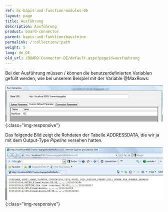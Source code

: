 ```yaml
---
ref: bc-bapis-and-function-modules-05
layout: page
title: Ausführung
description: Ausführung
product: board-connector
parent: bapis-und-funktionsbausteine
permalink: /:collection/:path
weight: 5
lang: de_DE
old_url: /BOARD-Connector-DE/default.aspx?pageid=ausfuehrung
---
```


Bei der Ausführung müssen / können die benutzerdefinierten Variablen gefüllt werden, wie bei unserem Beispiel mit der Variable @MaxRows:

![BAPI-Run-01](/img/content/BAPI-Run-01.png){:class="img-responsive"}

Das folgende Bild zeigt die Rohdaten der Tabelle ADDRESSDATA, die wir ja mit dem Output-Type *Pipeline* versehen hatten.

![BAPI-Run-02](/img/content/BAPI-Run-02.png){:class="img-responsive"}